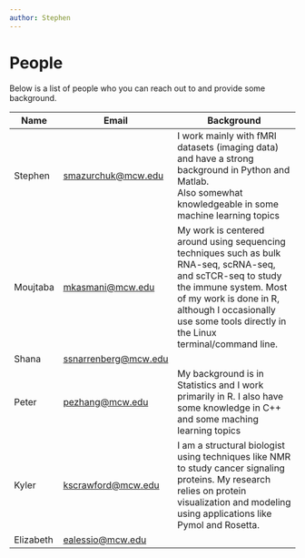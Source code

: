 ```yaml
---
author: Stephen
---
```


# People

Below is a list of people who you can reach out to and provide some background.

| Name | Email | Background |
|---|---|---|
| Stephen | smazurchuk@mcw.edu | I work mainly with fMRI datasets (imaging data) and have a strong background in Python and Matlab. <br>Also somewhat knowledgeable in some machine learning topics |
| Moujtaba | mkasmani@mcw.edu | My work is centered around using sequencing techniques such as bulk RNA-seq, scRNA-seq, and scTCR-seq to study the immune system. Most of my work is done in R, although I occasionally use some tools directly in the Linux terminal/command line. |
| Shana | ssnarrenberg@mcw.edu | |
| Peter | pezhang@mcw.edu | My background is in Statistics and I work primarily in R. I also have some knowledge in C++ and some maching learning topics |
| Kyler | kscrawford@mcw.edu | I am a structural biologist using techniques like NMR to study cancer signaling proteins. My research relies on protein visualization and modeling using applications like Pymol and Rosetta.
| Elizabeth | ealessio@mcw.edu | |
